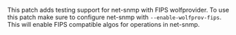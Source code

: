 This patch adds testing support for net-snmp with FIPS wolfprovider.
To use this patch make sure to configure net-snmp with `--enable-wolfprov-fips`.
This will enable FIPS compatible algos for operations in net-snmp.
